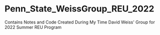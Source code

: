 # Penn_State_WeissGroup_REU_2022
Contains Notes and Code Created During My Time David Weiss' Group for 2022 Summer REU Program
